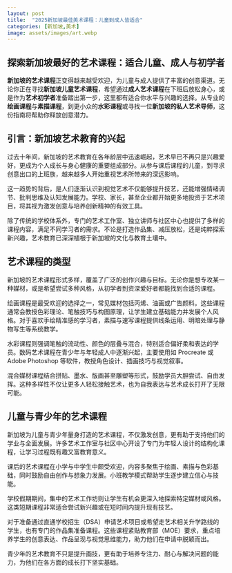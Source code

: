 ```yaml
---
layout: post
title:  "2025新加坡最佳美术课程：儿童到成人皆适合"
categories: [新加坡,美术]
image: assets/images/art.webp
---
```


## 探索新加坡最好的艺术课程：适合儿童、成人与初学者

**新加坡的艺术课程**正变得越来越受欢迎，为儿童与成人提供了丰富的创意渠道。无论你正在寻找**新加坡儿童艺术课程**，希望通过**成人艺术课程**在下班后放松身心，或是作为**艺术初学者**准备踏出第一步，这里都有适合你水平与兴趣的选择。从专业的**绘画课程**与**素描课程**，到更小众的**水彩课程**或寻找一位**新加坡的私人艺术导师**，这份指南将帮助你释放创意潜力。

## 引言：新加坡艺术教育的兴起

过去十年间，新加坡的艺术教育在各年龄层中迅速崛起，艺术早已不再只是兴趣爱好，更成为个人成长与身心健康的重要组成部分。从参与课后课程的儿童，到寻求创意出口的上班族，越来越多人开始重视艺术所带来的深远影响。

这一趋势的背后，是人们逐渐认识到视觉艺术不仅能够提升技艺，还能增强情绪调节、批判思维及认知发展能力。学校、家长，甚至企业都开始更多地投资于艺术项目，将其视为激发创意与培养创新精神的有效工具。

除了传统的学校体系外，专门的艺术工作室、独立讲师与社区中心也提供了多样的课程内容，满足不同学习者的需求。不论是打造作品集、减压放松，还是纯粹探索新兴趣，艺术教育已深深植根于新加坡的文化与教育土壤中。

## 艺术课程的类型

新加坡的艺术课程形式多样，覆盖了广泛的创作兴趣与目标。无论你是想专攻某一种媒材，或是希望尝试多种风格，从初学者到资深爱好者都能找到合适的课程。

绘画课程是最受欢迎的选择之一，常见媒材包括丙烯、油画或广告颜料。这些课程通常会教授色彩理论、笔触技巧与构图原理，让学生建立基础能力并发展个人风格。对于喜欢手绘精准感的学习者，素描与速写课程提供线条运用、明暗处理与静物写生等系统教学。

水彩课程则强调笔触的流动性、颜色的层叠与混合，特别适合偏好柔和表达的学员。数码艺术课程在青少年与年轻成人中逐渐兴起，主要使用如 Procreate 或 Adobe Photoshop 等软件，教授角色设计、插画技巧与视觉叙事。

混合媒材课程结合拼贴、墨水、版画甚至雕塑等形式，鼓励学员大胆尝试、自由发挥。这种多样性不仅让更多人轻松接触艺术，也为自我表达与艺术成长打开了无限可能。

## 儿童与青少年的艺术课程

新加坡为儿童与青少年量身打造的艺术课程，不仅激发创意，更有助于支持他们的学业与全面发展。许多艺术工作室与社区中心开设了专门为年轻人设计的结构化课程，让学习过程既有趣又富教育意义。

课后的艺术课程在小学与中学生中颇受欢迎，内容多聚焦于绘画、素描与色彩基础，同时鼓励自由创作与想象力发展。小班教学模式帮助学生逐步建立信心与技能。

学校假期期间，集中的艺术工作坊则让学生有机会更深入地探索特定媒材或风格。这类短期课程非常适合尝试新兴趣或在短时间内提升现有技艺。

对于准备通过直通学校招生（DSA）申请艺术项目或希望走艺术相关升学路线的学生，也有专门的作品集准备课程。这些课程紧贴教育部（MOE）要求，重点培养学生的创意表达、作品呈现与视觉思维能力，助力他们在申请中脱颖而出。

青少年的艺术教育不只是提升画技，更有助于培养专注力、耐心与解决问题的能力，为他们在各方面的成长打下坚实基础。